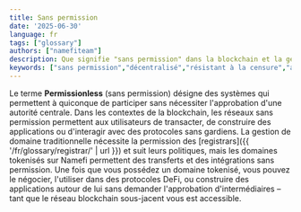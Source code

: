 ```yaml
---
title: Sans permission
date: '2025-06-30'
language: fr
tags: ["glossary"]
authors: ["namefiteam"]
description: Que signifie "sans permission" dans la blockchain et la gestion de domaine ?
keywords: ["sans permission","décentralisé","résistant à la censure","accès ouvert","blockchain"]
---
```



Le terme **Permissionless** (sans permission) désigne des systèmes qui permettent à quiconque de participer sans nécessiter l'approbation d'une autorité centrale. Dans les contextes de la blockchain, les réseaux sans permission permettent aux utilisateurs de transacter, de construire des applications ou d'interagir avec des protocoles sans gardiens. La gestion de domaine traditionnelle nécessite la permission des [registrars]({{ '/fr/glossary/registrar/' | url }}) et suit leurs politiques, mais les domaines tokenisés sur Namefi permettent des transferts et des intégrations sans permission. Une fois que vous possédez un domaine tokenisé, vous pouvez le négocier, l'utiliser dans des protocoles DeFi, ou construire des applications autour de lui sans demander l'approbation d'intermédiaires – tant que le réseau blockchain sous-jacent vous est accessible.